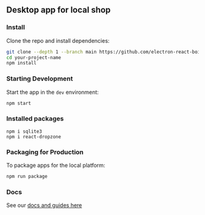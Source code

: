 ## Desktop app for local shop

### Install

Clone the repo and install dependencies:

```bash
git clone --depth 1 --branch main https://github.com/electron-react-boilerplate/electron-react-boilerplate.git your-project-name
cd your-project-name
npm install
```

### Starting Development

Start the app in the `dev` environment:

```bash
npm start
```
### Installed packages
```
npm i sqlite3
npm i react-dropzone
```
### Packaging for Production

To package apps for the local platform:

```bash
npm run package
```

### Docs

See our [docs and guides here](https://electron-react-boilerplate.js.org/docs/installation)
